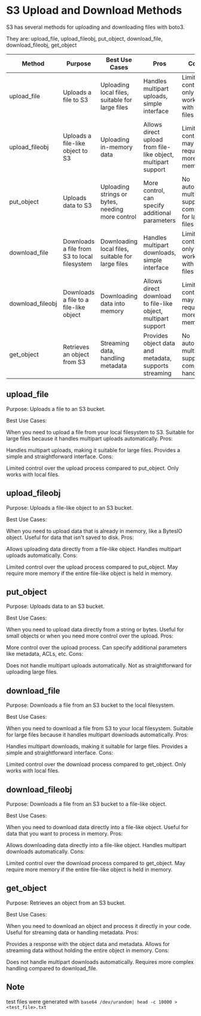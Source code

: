 # S3 Upload and Download Methods

S3 has several methods for uploading and downloading files with boto3.

They are: upload_file, upload_fileobj, put_object, download_file, download_fileobj, get_object

| Method | Purpose | Best Use Cases | Pros | Cons |
|-----------------|---------------------------------------------|-------------------------------------------------------|------------------------------------------------------------|--------------------------------------------------------|
| upload_file | Uploads a file to S3 | Uploading local files, suitable for large files | Handles multipart uploads, simple interface | Limited control, only works with local files |
| upload_fileobj| Uploads a file-like object to S3 | Uploading in-memory data | Allows direct upload from file-like object, multipart support | Limited control, may require more memory |
| put_object | Uploads data to S3 | Uploading strings or bytes, needing more control | More control, can specify additional parameters | No automatic multipart support, complex for large files|
| download_file | Downloads a file from S3 to local filesystem| Downloading local files, suitable for large files | Handles multipart downloads, simple interface | Limited control, only works with local files |
| download_fileobj| Downloads a file to a file-like object | Downloading data into memory | Allows direct download to file-like object, multipart support | Limited control, may require more memory |
| get_object | Retrieves an object from S3 | Streaming data, handling metadata | Provides object data and metadata, supports streaming | No automatic multipart support, complex handling |

## upload_file
Purpose:
Uploads a file to an S3 bucket.

Best Use Cases:

When you need to upload a file from your local filesystem to S3.
Suitable for large files because it handles multipart uploads automatically.
Pros:

Handles multipart uploads, making it suitable for large files.
Provides a simple and straightforward interface.
Cons:

Limited control over the upload process compared to put_object.
Only works with local files.

## upload_fileobj
Purpose:
Uploads a file-like object to an S3 bucket.

Best Use Cases:

When you need to upload data that is already in memory, like a BytesIO object.
Useful for data that isn't saved to disk.
Pros:

Allows uploading data directly from a file-like object.
Handles multipart uploads automatically.
Cons:

Limited control over the upload process compared to put_object.
May require more memory if the entire file-like object is held in memory.

## put_object
Purpose:
Uploads data to an S3 bucket.

Best Use Cases:

When you need to upload data directly from a string or bytes.
Useful for small objects or when you need more control over the upload.
Pros:

More control over the upload process.
Can specify additional parameters like metadata, ACLs, etc.
Cons:

Does not handle multipart uploads automatically.
Not as straightforward for uploading large files.

## download_file
Purpose:
Downloads a file from an S3 bucket to the local filesystem.

Best Use Cases:

When you need to download a file from S3 to your local filesystem.
Suitable for large files because it handles multipart downloads automatically.
Pros:

Handles multipart downloads, making it suitable for large files.
Provides a simple and straightforward interface.
Cons:

Limited control over the download process compared to get_object.
Only works with local files.

## download_fileobj
Purpose:
Downloads a file from an S3 bucket to a file-like object.

Best Use Cases:

When you need to download data directly into a file-like object.
Useful for data that you want to process in memory.
Pros:

Allows downloading data directly into a file-like object.
Handles multipart downloads automatically.
Cons:

Limited control over the download process compared to get_object.
May require more memory if the entire file-like object is held in memory.

## get_object
Purpose:
Retrieves an object from an S3 bucket.

Best Use Cases:

When you need to download an object and process it directly in your code.
Useful for streaming data or handling metadata.
Pros:

Provides a response with the object data and metadata.
Allows for streaming data without holding the entire object in memory.
Cons:

Does not handle multipart downloads automatically.
Requires more complex handling compared to download_file.


## Note
test files were generated with `base64 /dev/urandom| head -c 10000 > <test_file>.txt`
